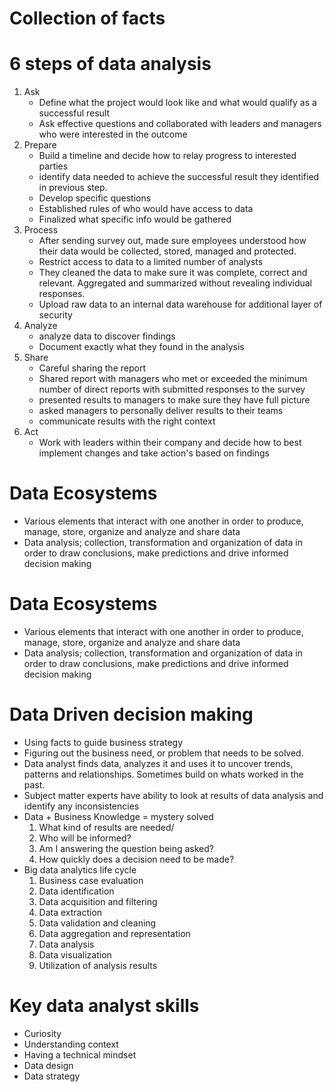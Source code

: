 # Collection of facts

# 6 steps of data analysis
1. Ask
    - Define what the project would look like and what would qualify as a successful result
    - Ask effective questions and collaborated with leaders and managers who were interested in the outcome
2. Prepare
    - Build a timeline and decide how to relay progress to interested parties
    - identify data needed to achieve the successful result they identified in previous step. 
    - Develop specific questions 
    - Established rules of who would have access to data 
    - Finalized what specific info would be gathered
3. Process
    - After sending survey out, made sure employees understood how their data would be collected, stored, managed and protected. 
    - Restrict access to data to a limited number of analysts 
    - They cleaned the data to make sure it was complete, correct and relevant. Aggregated and summarized without revealing individual responses. 
    - Upload raw data to an internal data warehouse for additional layer of security
4. Analyze
    - analyze data to discover findings
    - Document exactly what they found in the analysis
5. Share
    - Careful sharing the report
    - Shared report with managers who met or exceeded the minimum number of direct reports with submitted responses to the survey
    - presented results to managers to make sure they have full picture
    - asked managers to personally deliver results to their teams
    - communicate results with the right context
6. Act
    - Work with leaders within their company and decide how to best implement changes and take action's based on findings

# Data Ecosystems
- Various elements that interact with one another in order to produce, manage, store, organize and analyze and share data
- Data analysis; collection, transformation and organization of data in order to draw conclusions, make predictions and drive informed decision making

# Data Ecosystems
- Various elements that interact with one another in order to produce, manage, store, organize and analyze and share data
- Data analysis; collection, transformation and organization of data in order to draw conclusions, make predictions and drive informed decision making

# Data Driven decision making
- Using facts to guide business strategy 
- Figuring out the business need, or problem that needs to be solved.
- Data analyst finds data, analyzes it and uses it to uncover trends, patterns and relationships. Sometimes build on whats worked in the past. 
- Subject matter experts have ability to look at results of data analysis and identify any inconsistencies 
- Data + Business Knowledge = mystery solved
    1. What kind of results are needed/ 
    2. Who will be informed?
    3. Am I answering the question being asked?
    4. How quickly does a decision need to be made?
- Big data analytics life cycle
    1. Business case evaluation
    2. Data identification
    3. Data acquisition and filtering
    4. Data extraction
    5. Data validation and cleaning 
    6. Data aggregation and representation
    7. Data analysis
    8. Data visualization
    9. Utilization of analysis results

# Key data analyst skills
- Curiosity 
- Understanding context
- Having a technical mindset
- Data design
- Data strategy
